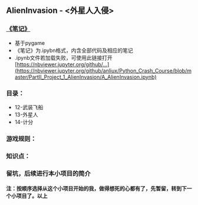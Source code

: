## AlienInvasion - <外星人入侵>

### [《笔记》](https://github.com/anliux/Python_Crash_Course/blob/master/PartII_Project_1_AlienInvasion/A_AlienInvasion.ipynb)
* 基于pygame
* 《笔记》为.ipybn格式，内含全部代码及相应的笔记
* .ipynb文件若加载失败，可使用此链接打开 [https://nbviewer.jupyter.org/github/...](https://nbviewer.jupyter.org/github/anliux/Python_Crash_Course/blob/master/PartII_Project_1_AlienInvasion/A_AlienInvasion.ipynb)

### 目录：
* 12-武装飞船
* 13-外星人
* 14-计分

### 游戏规则：
### 知识点：
### 留坑，后续进行本小项目的简介
#### 注：按顺序选择从这个小项目开始的我，做得想死的心都有了，先暂留，转到下一个小项目了。以上
